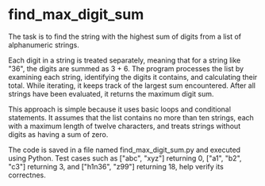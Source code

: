 # find_max_digit_sum

The task is to find the string with the highest sum of digits from a list of alphanumeric strings. 

Each digit in a string is treated separately, meaning that for a string like "36", the digits are summed as 3 + 6. The program processes the list by examining each string, identifying the digits it contains, and calculating their total. While iterating, it keeps track of the largest sum encountered. After all strings have been evaluated, it returns the maximum digit sum. 

This approach is simple because it uses basic loops and conditional statements. It assumes that the list contains no more than ten strings, each with a maximum length of twelve characters, and treats strings without digits as having a sum of zero. 

The code is saved in a file named find_max_digit_sum.py and executed using Python. Test cases such as ["abc", "xyz"] returning 0, ["a1", "b2", "c3"] returning 3, and ["h1n36", "z99"] returning 18, help verify its correctnes.
